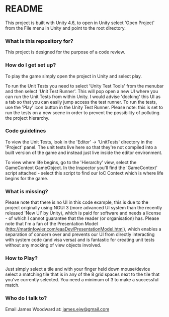 # README #

This project is built with Unity 4.6, to open in Unity select 'Open Project' from the File menu in Unity and point to the root directory.

### What is this repository for? ###

This project is designed for the purpose of a code review.

### How do I get set up? ###

To play the game simply open the project in Unity and select play.

To run the Unit Tests you need to select 'Unity Test Tools' from the menubar and then select 'Unit Test Runner'. This will pop open a new UI where you can run the Unit Tests from within Unity. I would advise 'docking' this UI as a tab so that you can easily jump access the test runner. To run the tests, use the 'Play' icon button in the Unity Test Runner. Please note: this is set to run the tests on a new scene in order to prevent the possibility of polluting the project hierarchy.

### Code guidelines ###

To view the Unit Tests, look in the 'Editor' -> 'UnitTests' directory in the 'Project' panel. The unit tests live here so that 
they're not compiled into a built version of the game and instead just live inside the editor environment.

To view where life begins, go to the 'Hierarchy' view, select the GameContext GameObject. In the Inspector you'll find the 'GameContext' script attached - select this script to find our IoC Context which is where life begins for the game.

### What is missing? ###

Please note that there is no UI in this code example, this is due to the project originally using NGUI 3 (more advanced UI system than the recently released 'New UI' by Unity), which is paid for software and needs a license - of which I cannot guarantee that the reader (or organisation) has. Please note that I'm a fan of the Presentation Model (http://martinfowler.com/eaaDev/PresentationModel.html), which enables a separation of concern over and prevents our UI from directly interacting with system code (and visa versa) and is fantastic for creating unit tests without any mocking of view objects involved.

### How to Play? ###

Just simply select a tile and with your finger held down mouse/device select a matching tile that is in any of the 8 grid spaces next to the tile that you've currently selected. You need a minimum of 3 to make a successful match.

### Who do I talk to? ###

Email James Woodward at: james.ejw@gmail.com